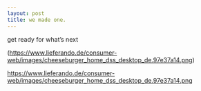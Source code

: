 ```yaml
---
layout: post
title: we made one. 
---
```


get ready for what’s next 


(https://www.lieferando.de/consumer-web/images/cheeseburger_home_dss_desktop_de.97e37a14.png)

https://www.lieferando.de/consumer-web/images/cheeseburger_home_dss_desktop_de.97e37a14.png
